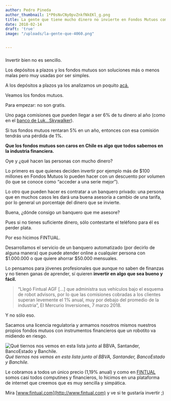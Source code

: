 ```yaml
---
author: Pedro Pineda
author_thumbnail: 1*P0sNvCNy0pvZnkfNkEKl_g.png
title: La gente que tiene mucho dinero no invierte en Fondos Mutuos como tú.
date: 2018-02-14
draft: 'true'
image: "/uploads/la-gente-que-4060.png"


---
```


### 

Invertir bien no es sencillo.

Los depósitos a plazos y los fondos mutuos son soluciones más o menos malas pero muy usadas por ser simples.

A los depósitos a plazos ya los analizamos un poquito [acá.](https://blog.fintual.cl/el-dep%C3%B3sito-a-plazo-es-una-mala-inversi%C3%B3n-entonces-qu%C3%A9-fintual-b3688432911d)

Veamos los fondos mutuos.

Para empezar: no son gratis.

Uno paga comisiones que pueden llegar a ser 6% de tu dinero al año (como en el [banco de Luk…Skywalker](http://www.banchileinversiones.cl/sist_banchile/pdf/fondos_mutuos/ficha_tecnica/bft18q_a.pdf)).

Si tus fondos mutuos rentaran 5% en un año, entonces con esa comisión tendrás una pérdida de 1%.

**Que los fondos mutuos son caros en Chile es algo que todos sabemos en la industria financiera.**

Oye y ¿qué hacen las personas con mucho dinero?

Lo primero es que quienes deciden invertir por ejemplo más de $100 millones en Fondos Mutuos lo pueden hacer con un descuento por volumen (lo que se conoce como “acceder a una serie mejor”).

Lo otro que pueden hacer es contratar a un banquero privado: una persona que en muchos casos les dará una buena asesoría a cambio de una tarifa, por lo general un porcentaje del dinero que se invierte.

Buena, ¿dónde consigo un banquero que me asesore?

Pues si no tienes suficiente dinero, sólo contestarte el teléfono para él es perder plata.

Por eso hicimos FINTUAL.

Desarrollamos el servicio de un banquero automatizado (por decirlo de alguna manera) que puede atender online a cualquier persona con $1.000.000 o que quiere ahorrar $50.000 mensuales.

Lo pensamos para jóvenes profesionales que aunque no saben de finanzas y no tienen ganas de aprender, sí quieren **invertir en algo que sea bueno y fácil.**
> “Llegó Fintual AGF […] que administra sus vehículos bajo el esquema de robot advisors, por lo que las comisiones cobradas a los clientes superan levemente el 1% anual, muy por debajo del promedio de la industria”, El Mercurio Inversiones, 7 marzo 2018.

Y no sólo eso.

Sacamos una licencia regulatoria y armamos nosotros mismos nuestros propios fondos mutuos con instrumentos financieros que un robotito va midiendo en riesgo.

![Qué tiernos nos vemos en esta lista junto al BBVA, Santander, BancoEstado y Banchile.](/uploads/la-gente-que-4060.png)*Qué tiernos nos vemos en esta lista junto al BBVA, Santander, BancoEstado y Banchile.*

Le cobramos a todos un único precio (1,19% anual) y como en [FINTUAL ](http://www.fintual.com)somos casi todos computines y financieros, lo hicimos en una plataforma de internet que creemos que es muy sencilla y simpática.

Mira [www.fintual.com](http://www.fintual.com) y ve si te gustaría invertir ;)
